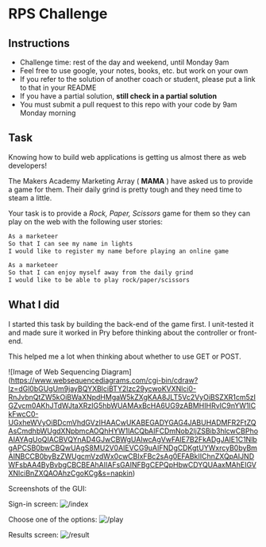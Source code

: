 # RPS Challenge

Instructions
-------

* Challenge time: rest of the day and weekend, until Monday 9am
* Feel free to use google, your notes, books, etc. but work on your own
* If you refer to the solution of another coach or student, please put a link to that in your README
* If you have a partial solution, **still check in a partial solution**
* You must submit a pull request to this repo with your code by 9am Monday morning

Task
---

Knowing how to build web applications is getting us almost there as web developers!

The Makers Academy Marketing Array ( **MAMA** ) have asked us to provide a game for them. Their daily grind is pretty tough and they need time to steam a little.

Your task is to provide a _Rock, Paper, Scissors_ game for them so they can play on the web with the following user stories:

```sh
As a marketeer
So that I can see my name in lights
I would like to register my name before playing an online game

As a marketeer
So that I can enjoy myself away from the daily grind
I would like to be able to play rock/paper/scissors
```

What I did
---
I started this task by building the back-end of the game first. I unit-tested it and made sure it worked in Pry before thinking about the controller or front-end.

This helped me a lot when thinking about whether to use GET or POST.

![Image of Web Sequencing Diagram]
(https://www.websequencediagrams.com/cgi-bin/cdraw?lz=dGl0bGUgUm9jayBQYXBlciBTY2lzc29ycwoKVXNlci0-RnJvbnQtZW5kOiBWaXNpdHMgaW5kZXgKAA8JLT5Vc2VyOiBSZXR1cm5zIGZvcm0AKhJTdWJtaXRzIG5hbWUAMAxBcHA6UG9zABMHIHRvIC9nYW1lCkFwcC0-UGxheWVyOiBDcmVhdGVzIHAACwUKABEGADYGAG4JABUHADMFR2FtZQAsCmdhbWUgdXNpbmcAOQhHYW1lACQbAIFCDmNob2ljZSBib3hlcwCBPhoAIAYAgUoQIACBVQYnAD4GJwCBWgUAIwcAgVwFAIE7B2FkADgJAIE1C1NlbgAPCSB0bwCBQwUAgS8MU2V0AIEVCG9uAIFNDgCDKgtUYWxrcyB0byBmAINBCCB0byBzZWUgcmVzdWx0cwCBIxFBc2sAg0EFABkIIChnZXQpAIJNDWFsbAA4ByBvbgCBCBEAhAIIAFsGAINFBgCEPQpHbwCDYQUAaxMAhEIGVXNlciBnZXQAOAhzCgoKCg&s=napkin)


Screenshots of the GUI:

Sign-in screen:
![/index](/screenshots/ss1)

Choose one of the options:
![/play](/screenshots/ss2)

Results screen:
![/result](/screenshots/ss3)
